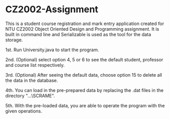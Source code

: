 # CZ2002-Assignment

This is a student course registration and mark entry application created for NTU CZ2002 Object Oriented Design and Programming assignment.
It is built in command line and Serializable is used as the tool for the data storage.

1st. Run University.java to start the program.

2nd. (Optional) select option 4, 5 or 6 to see the default student, professor and course list respectively.

3rd. (Optional) After seeing the default data, choose option 15 to delete all the data in the database.

4th. You can load in the pre-prepared data by replacing the .dat files in the directory "...\SCRAME\". 

5th. With the pre-loaded data, you are able to operate the program with the given operations.
